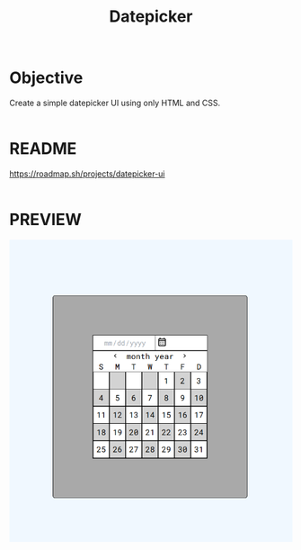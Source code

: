 <div align="center">
  <h1 align="center">
    Datepicker
  </h1>
</div>
<br>

# Objective
Create a simple datepicker UI using only HTML and CSS.
<br><br>

# README
https://roadmap.sh/projects/datepicker-ui
<br>
<br>

# PREVIEW
<img src="preview.png" alt="website preview">
